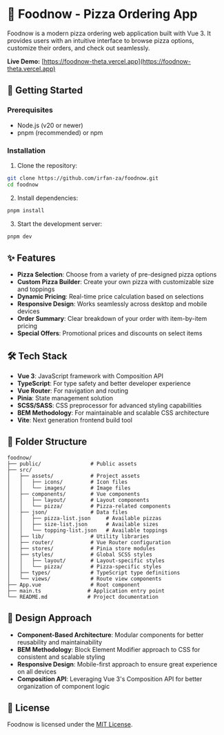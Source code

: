 # 🍕 Foodnow - Pizza Ordering App

Foodnow is a modern pizza ordering web application built with Vue 3. It provides users with an intuitive interface to browse pizza options, customize their orders, and check out seamlessly.

**Live Demo:** [https://foodnow-theta.vercel.app](https://foodnow-theta.vercel.app)

## 🚀 Getting Started

### Prerequisites

- Node.js (v20 or newer)
- pnpm (recommended) or npm

### Installation

1. Clone the repository:

```sh
git clone https://github.com/irfan-za/foodnow.git
cd foodnow
```

2. Install dependencies:

```sh
pnpm install
```

3. Start the development server:

```sh
pnpm dev
```

## ✨ Features

- **Pizza Selection**: Choose from a variety of pre-designed pizza options
- **Custom Pizza Builder**: Create your own pizza with customizable size and toppings
- **Dynamic Pricing**: Real-time price calculation based on selections
- **Responsive Design**: Works seamlessly across desktop and mobile devices
- **Order Summary**: Clear breakdown of your order with item-by-item pricing
- **Special Offers**: Promotional prices and discounts on select items

## 🛠️ Tech Stack

- **Vue 3**: JavaScript framework with Composition API
- **TypeScript**: For type safety and better developer experience
- **Vue Router**: For navigation and routing
- **Pinia**: State management solution
- **SCSS/SASS**: CSS preprocessor for advanced styling capabilities
- **BEM Methodology**: For maintainable and scalable CSS architecture
- **Vite**: Next generation frontend build tool

## 📁 Folder Structure

```
foodnow/
├── public/                # Public assets
├── src/
│   ├── assets/            # Project assets
│   │   ├── icons/         # Icon files
│   │   └── images/        # Image files
│   ├── components/        # Vue components
│   │   ├── layout/        # Layout components
│   │   └── pizza/         # Pizza-related components
│   ├── json/              # Data files
│   │   ├── pizza-list.json     # Available pizzas
│   │   ├── size-list.json      # Available sizes
│   │   └── topping-list.json   # Available toppings
│   ├── lib/               # Utility libraries
│   ├── router/            # Vue Router configuration
│   ├── stores/            # Pinia store modules
│   ├── styles/            # Global SCSS styles
│   │   ├── layout/        # Layout-specific styles
│   │   └── pizza/         # Pizza-specific styles
│   ├── types/             # TypeScript type definitions
│   └── views/             # Route view components
├── App.vue                # Root component
├── main.ts               # Application entry point
└── README.md             # Project documentation
```

## 📝 Design Approach

- **Component-Based Architecture**: Modular components for better reusability and maintainability
- **BEM Methodology**: Block Element Modifier approach to CSS for consistent and scalable styling
- **Responsive Design**: Mobile-first approach to ensure great experience on all devices
- **Composition API**: Leveraging Vue 3's Composition API for better organization of component logic

## 📄 License

Foodnow is licensed under the [MIT License](https://github.com/irfan-za/foodnow/blob/main/LICENSE.md).
